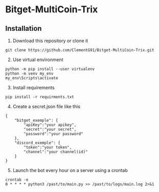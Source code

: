 # Bitget-MultiCoin-Trix

## Installation

1. Download this repository or clone it
```
git clone https://github.com/ClementG91/Bitget-MultiCoin-Trix.git
```

2. Use virtual environment
```
python -m pip install --user virtualenv
python -m venv my_env
my_env\Scripts\activate
```


3. Install requirements
```
pip install -r requirments.txt
```
4. Create a secret.json file like this
```
{
    "bitget_exemple": {
        "apiKey":"your apikey",
        "secret":"your secret",
        "password":"your password"
    },
    "discord_exemple": {
        "token":"your token",
        "channel":"your channel(id)"
    }
}
```

5. Launch the bot every hour on a server using a crontab

```
crontab -e
0 * * * * python3 /past/to/main.py >> /past/to/logs/main.log 2>&1
```
